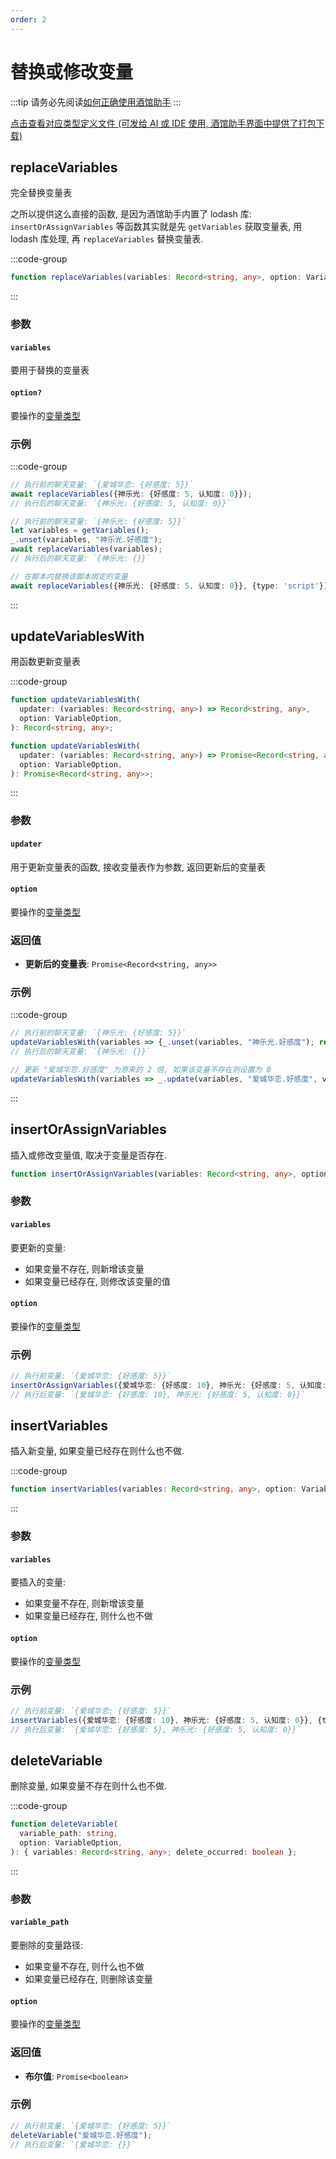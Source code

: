 ```yaml
---
order: 2
---
```


# 替换或修改变量

:::tip
请务必先阅读[如何正确使用酒馆助手](/guide/基本用法/如何正确使用酒馆助手.md)
:::

[点击查看对应类型定义文件 (可发给 AI 或 IDE 使用, 酒馆助手界面中提供了打包下载)](https://github.com/N0VI028/JS-Slash-Runner/blob/main/%40types/function/variables.d.ts)

<CustomTOC />

## replaceVariables

完全替换变量表

之所以提供这么直接的函数, 是因为酒馆助手内置了 lodash 库:
`insertOrAssignVariables` 等函数其实就是先 `getVariables` 获取变量表, 用 lodash 库处理, 再 `replaceVariables` 替换变量表.

:::code-group

```ts [replaceVariables]
function replaceVariables(variables: Record<string, any>, option: VariableOption): Record<string, any>
```

:::

### 参数

#### `variables`

要用于替换的变量表

#### `option?`

要操作的[变量类型](./变量类型.md)

### 示例

:::code-group

```ts [替换聊天变量]
// 执行前的聊天变量: `{爱城华恋: {好感度: 5}}`
await replaceVariables({神乐光: {好感度: 5, 认知度: 0}});
// 执行后的聊天变量: `{神乐光: {好感度: 5, 认知度: 0}}`
```

```ts [删除变量]
// 执行前的聊天变量: `{神乐光: {好感度: 5}}`
let variables = getVariables();
_.unset(variables, "神乐光.好感度");
await replaceVariables(variables);
// 执行后的聊天变量: `{神乐光: {}}`
```

```ts [替换脚本变量]
// 在脚本内替换该脚本绑定的变量
await replaceVariables({神乐光: {好感度: 5, 认知度: 0}}, {type: 'script'});
```

:::

## updateVariablesWith

用函数更新变量表

:::code-group

```ts [updateVariablesWith]
function updateVariablesWith(
  updater: (variables: Record<string, any>) => Record<string, any>,
  option: VariableOption,
): Record<string, any>;

function updateVariablesWith(
  updater: (variables: Record<string, any>) => Promise<Record<string, any>>,
  option: VariableOption,
): Promise<Record<string, any>>;
```

:::

### 参数

#### `updater`

用于更新变量表的函数, 接收变量表作为参数, 返回更新后的变量表

#### `option`

要操作的[变量类型](./变量类型.md)

### 返回值

- **更新后的变量表**: `Promise<Record<string, any>>`

### 示例

:::code-group

```ts [删除变量]
// 执行前的聊天变量: `{神乐光: {好感度: 5}}`
updateVariablesWith(variables => {_.unset(variables, "神乐光.好感度"); return variables;}, {type: 'chat'});
// 执行后的聊天变量: `{神乐光: {}}`
```

```ts [更新变量值]
// 更新 "爱城华恋.好感度" 为原来的 2 倍, 如果该变量不存在则设置为 0
updateVariablesWith(variables => _.update(variables, "爱城华恋.好感度", value => value ? value * 2 : 0), {type: 'chat'});
```

:::

## insertOrAssignVariables

插入或修改变量值, 取决于变量是否存在.

```ts [insertOrAssignVariables]
function insertOrAssignVariables(variables: Record<string, any>, option: VariableOption): Record<string, any>;
```

### 参数

#### `variables`

要更新的变量:

- 如果变量不存在, 则新增该变量
- 如果变量已经存在, 则修改该变量的值

#### `option`

要操作的[变量类型](./变量类型.md)

### 示例

```ts
// 执行前变量: `{爱城华恋: {好感度: 5}}`
insertOrAssignVariables({爱城华恋: {好感度: 10}, 神乐光: {好感度: 5, 认知度: 0}}, {type: 'chat'});
// 执行后变量: `{爱城华恋: {好感度: 10}, 神乐光: {好感度: 5, 认知度: 0}}`
```

## insertVariables

插入新变量, 如果变量已经存在则什么也不做.

:::code-group

```ts [insertVariables]
function insertVariables(variables: Record<string, any>, option: VariableOption): Record<string, any>;
```

:::

### 参数

#### `variables`

要插入的变量:

- 如果变量不存在, 则新增该变量
- 如果变量已经存在, 则什么也不做

#### `option`

要操作的[变量类型](./变量类型.md)

### 示例

```ts
// 执行前变量: `{爱城华恋: {好感度: 5}}`
insertVariables({爱城华恋: {好感度: 10}, 神乐光: {好感度: 5, 认知度: 0}}, {type: 'chat'});
// 执行后变量: `{爱城华恋: {好感度: 5}, 神乐光: {好感度: 5, 认知度: 0}}`
```

## deleteVariable

删除变量, 如果变量不存在则什么也不做.

:::code-group

```ts [deleteVariable]
function deleteVariable(
  variable_path: string,
  option: VariableOption,
): { variables: Record<string, any>; delete_occurred: boolean };
```

:::

### 参数

#### `variable_path`

要删除的变量路径:

- 如果变量不存在, 则什么也不做
- 如果变量已经存在, 则删除该变量

#### `option`

要操作的[变量类型](./变量类型.md)

### 返回值

- **布尔值**: `Promise<boolean>`

### 示例

```ts
// 执行前变量: `{爱城华恋: {好感度: 5}}`
deleteVariable("爱城华恋.好感度");
// 执行后变量: `{爱城华恋: {}}`
```
